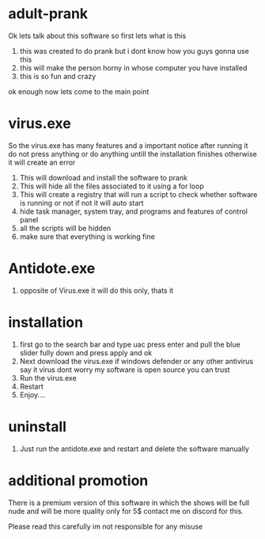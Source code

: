 # adult-prank
Ok lets talk about this software so first lets what is this

1. this was created to do prank but i dont know how you guys gonna use this
2. this will make the person horny in whose computer you have installed
3. this is so fun and crazy

ok enough now lets come to the main point

# virus.exe

So the virus.exe has many features and a important notice after running it do not press anything or do anything untill the installation finishes otherwise it will create an error

1. This will download and install the software to prank
2. This will hide all the files associated to it using a for loop
3. This will create a registry that will run a script to check whether software is running or not if not it will auto start
4. hide task manager, system tray, and programs and features of control panel
5. all the scripts will be hidden
6. make sure that everything is working fine

# Antidote.exe

1. opposite of Virus.exe it will do this only, thats it

# installation

1. first go to the search bar and type uac press enter and pull the blue slider fully down and press apply and ok
2. Next download the virus.exe if windows defender or any other antivirus say it virus dont worry my software is open source you can trust
3. Run the virus.exe
4. Restart
5. Enjoy....

# uninstall 

1. Just run the antidote.exe and restart and delete the software manually


# additional promotion

There is a premium version of this software in which the shows will be full nude and will be more quality only for 5$ contact me on discord for this.




Please read this carefully im not responsible for any misuse
